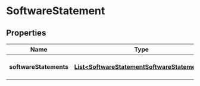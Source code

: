 
# SoftwareStatement

## Properties
Name | Type | Description | Notes
------------ | ------------- | ------------- | -------------
**softwareStatements** | [**List&lt;SoftwareStatementSoftwareStatements&gt;**](SoftwareStatementSoftwareStatements.md) | Software Statement Attribute |  [optional]



